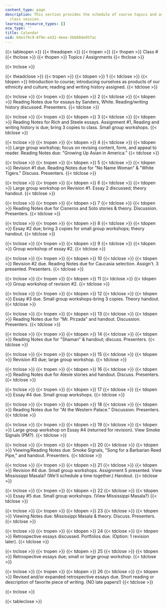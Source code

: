 ```yaml
---
content_type: page
description: This section provides the schedule of course topics and assignments by
  class session.
learning_resource_types: []
ocw_type: ''
title: Calendar
uid: 04e179c9-8f9e-e432-4eee-5b688de95fac
---
```


{{< tableopen >}}
{{< theadopen >}}
{{< tropen >}}
{{< thopen >}}
Class #
{{< thclose >}}
{{< thopen >}}
Topics / Assignments
{{< thclose >}}

{{< trclose >}}

{{< theadclose >}}
{{< tropen >}}
{{< tdopen >}}
1
{{< tdclose >}}
{{< tdopen >}}
Introduction to course; introducing ourselves as products of our ethnicity and culture; reading and writing history assigned.
{{< tdclose >}}

{{< trclose >}}
{{< tropen >}}
{{< tdopen >}}
2
{{< tdclose >}}
{{< tdopen >}}
Reading Notes due for essays by Sanders, White. Reading/writing history discussed. Presenters.
{{< tdclose >}}

{{< trclose >}}
{{< tropen >}}
{{< tdopen >}}
3
{{< tdclose >}}
{{< tdopen >}}
Reading Notes for Rich and Steele essays. Assignment #1, Reading and writing history is due; bring 3 copies to class. Small group workshops.
{{< tdclose >}}

{{< trclose >}}
{{< tropen >}}
{{< tdopen >}}
4
{{< tdclose >}}
{{< tdopen >}}
Large group workshop; focus on revising content, form, and appeal to reader. Reading Notes due: "Growing Up Asian in America."
{{< tdclose >}}

{{< trclose >}}
{{< tropen >}}
{{< tdopen >}}
5
{{< tdclose >}}
{{< tdopen >}}
Revision #1 due. Reading Notes due for "No Name Woman" & "White Tigers." Discuss. Presenters.
{{< tdclose >}}

{{< trclose >}}
{{< tropen >}}
{{< tdopen >}}
6
{{< tdclose >}}
{{< tdopen >}}
Large group workshop on Revision #1. Essay 2 discussed; theory handout.
{{< tdclose >}}

{{< trclose >}}
{{< tropen >}}
{{< tdopen >}}
7
{{< tdclose >}}
{{< tdopen >}}
Reading Notes due for Cisneros and Soto stories & theory. Discussion. Presenters.
{{< tdclose >}}

{{< trclose >}}
{{< tropen >}}
{{< tdopen >}}
8
{{< tdclose >}}
{{< tdopen >}}
Essay #2 due; bring 3 copies for small group workshops; theory handout.
{{< tdclose >}}

{{< trclose >}}
{{< tropen >}}
{{< tdopen >}}
9
{{< tdclose >}}
{{< tdopen >}}
Group workshop of essay #2.
{{< tdclose >}}

{{< trclose >}}
{{< tropen >}}
{{< tdopen >}}
10
{{< tdclose >}}
{{< tdopen >}}
Revision #2 due. Reading Notes due for Caucasia selection. Assign't. 3 presented. Presenters.
{{< tdclose >}}

{{< trclose >}}
{{< tropen >}}
{{< tdopen >}}
11
{{< tdclose >}}
{{< tdopen >}}
Group workshop of revision #2.
{{< tdclose >}}

{{< trclose >}}
{{< tropen >}}
{{< tdopen >}}
12
{{< tdclose >}}
{{< tdopen >}}
Essay #3 due. Small group workshops-bring 3 copies. Theory handout.
{{< tdclose >}}

{{< trclose >}}
{{< tropen >}}
{{< tdopen >}}
13
{{< tdclose >}}
{{< tdopen >}}
Reading Notes due for "Mr. Pirzada" and handout. Discussion. Presenters.
{{< tdclose >}}

{{< trclose >}}
{{< tropen >}}
{{< tdopen >}}
14
{{< tdclose >}}
{{< tdopen >}}
Reading Notes due for "Shaman" & handout; discuss. Presenters.
{{< tdclose >}}

{{< trclose >}}
{{< tropen >}}
{{< tdopen >}}
15
{{< tdclose >}}
{{< tdopen >}}
Revision #3 due; large group workshop.
{{< tdclose >}}

{{< trclose >}}
{{< tropen >}}
{{< tdopen >}}
16
{{< tdclose >}}
{{< tdopen >}}
Reading Notes due for Alexie stories and handout. Discuss. Presenters.
{{< tdclose >}}

{{< trclose >}}
{{< tropen >}}
{{< tdopen >}}
17
{{< tdclose >}}
{{< tdopen >}}
Essay #4 due. Small group workshops.
{{< tdclose >}}

{{< trclose >}}
{{< tropen >}}
{{< tdopen >}}
18
{{< tdclose >}}
{{< tdopen >}}
Reading Notes due for "At the Western Palace." Discussion. Presenters.
{{< tdclose >}}

{{< trclose >}}
{{< tropen >}}
{{< tdopen >}}
19
{{< tdclose >}}
{{< tdopen >}}
Large group workshop on Essay #4 (returned for revision). View Smoke Signals (PM?).
{{< tdclose >}}

{{< trclose >}}
{{< tropen >}}
{{< tdopen >}}
20
{{< tdclose >}}
{{< tdopen >}}
Viewing/Reading Notes due: Smoke Signals, "Song for a Barbarian Reed Pipe," and handout. Presenters.
{{< tdclose >}}

{{< trclose >}}
{{< tropen >}}
{{< tdopen >}}
21
{{< tdclose >}}
{{< tdopen >}}
Revision #4 due. Small group workshops. Assignment 5 presented. View Mississippi Masala? (We'll schedule a time together.) Handout.
{{< tdclose >}}

{{< trclose >}}
{{< tropen >}}
{{< tdopen >}}
22
{{< tdclose >}}
{{< tdopen >}}
Essay #5 due. Small group workshops. (View Mississippi Masala?)
{{< tdclose >}}

{{< trclose >}}
{{< tropen >}}
{{< tdopen >}}
23
{{< tdclose >}}
{{< tdopen >}}
Viewing Notes due: Mississippi Masala & theory. Discuss. Presenters.
{{< tdclose >}}

{{< trclose >}}
{{< tropen >}}
{{< tdopen >}}
24
{{< tdclose >}}
{{< tdopen >}}
Retrospective essays discussed. Portfolios due. (Option: 1 revision later).
{{< tdclose >}}

{{< trclose >}}
{{< tropen >}}
{{< tdopen >}}
25
{{< tdclose >}}
{{< tdopen >}}
Retrospective essays due; small or large group workshop.
{{< tdclose >}}

{{< trclose >}}
{{< tropen >}}
{{< tdopen >}}
26
{{< tdclose >}}
{{< tdopen >}}
Revised and/or expanded retrospective essays due. Short reading or description of favorite piece of writing. (NO late papers!)
{{< tdclose >}}

{{< trclose >}}

{{< tableclose >}}